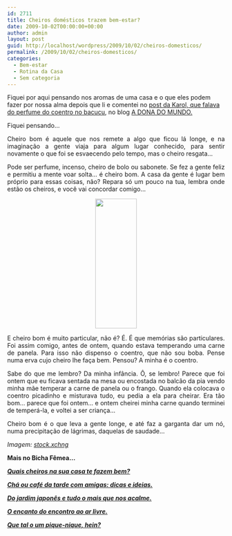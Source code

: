 ```yaml
---
id: 2711
title: Cheiros domésticos trazem bem-estar?
date: 2009-10-02T00:00:00+00:00
author: admin
layout: post
guid: http://localhost/wordpress/2009/10/02/cheiros-domesticos/
permalink: /2009/10/02/cheiros-domesticos/
categories:
  - Bem-estar
  - Rotina da Casa
  - Sem categoria
---
```

Fiquei por aqui pensando nos aromas de uma casa e o que eles podem fazer por nossa alma depois que li e comentei no <a href="http://adonadomundo.blogspot.com/2009/09/do-meu-gosto-pela-simplicidade-e-pelo.html" target="_blank">post da Karol, que falava do perfume do coentro no bacucu</a>, no blog <a href="http://adonadomundo.blogspot.com/" target="_blank">A DONA DO MUNDO.</a>

<p style="text-align: justify;">
  Fiquei pensando&#8230;
</p>

<p style="text-align: justify;">
  Cheiro bom é aquele que nos remete a algo que ficou lá longe, e na imaginação a gente viaja para algum lugar conhecido, para sentir novamente o que foi se esvaecendo pelo tempo, mas o cheiro resgata&#8230;
</p>

<p style="text-align: justify;">
  Pode ser perfume, incenso, cheiro de bolo ou sabonete. Se fez a gente feliz e permitiu a mente voar solta&#8230; é cheiro bom. A casa da gente é lugar bem próprio para essas coisas, não? Repara só um pouco na tua, lembra onde estão os cheiros, e você vai concordar comigo&#8230;
</p>

<p style="text-align: center;">
  <a href="http://www.trololodemulher.com.br/blog/wp-content/uploads/2010/08/cheiro-domestico.jpg"><img class="size-medium wp-image-5108 aligncenter" title="cheiro doméstico" src="http://www.trololodemulher.com.br/blog/wp-content/uploads/2010/08/cheiro-domestico-96x300.jpg" alt="" width="96" height="300" /></a>
</p>

<p style="text-align: justify;">
  E cheiro bom é muito particular, não é? É. É que memórias são particulares. Foi assim comigo, antes de ontem, quando estava temperando uma carne de panela. Para isso não dispenso o coentro, que não sou boba. Pense numa erva cujo cheiro lhe faça bem. Pensou? A minha é o coentro.
</p>

<p style="text-align: justify;">
  Sabe do que me lembro? Da minha infância. Ô, se lembro! Parece que foi ontem que eu ficava sentada na mesa ou encostada no balcão da pia vendo minha mãe temperar a carne de panela ou o frango. Quando ela colocava o coentro picadinho e misturava tudo, eu pedia a ela para cheirar. Era tão bom&#8230; parece que foi ontem&#8230; e ontem cheirei minha carne quando terminei de temperá-la, e voltei a ser criança&#8230;
</p>

<p style="text-align: justify;">
  Cheiro bom é o que leva a gente longe, e até faz a garganta dar um nó, numa precipitação de lágrimas, daquelas de saudade&#8230;
</p>

_Imagem:_ <a href="http://www.sxc.hu/" target="_blank"><em>stock.xchng</em></a>

**Mais no Bicha Fêmea&#8230;**

[**_Quais cheiros na sua casa te fazem bem?_**](http://www.trololodemulher.com.br/2009/03/11/quais-cheiros-na-sua-casa-te-fazem-bem/)

**_<a href="http://www.trololodemulher.com.br/2010/07/12/cha-cafe-da-tarde/" target="_self">Chá ou café da tarde com amigas: dicas e ideias.</a>_**

**_<a href="http://www.trololodemulher.com.br/2009/05/22/jardim-japones/" target="_self">Do jardim japonês e tudo o mais que nos acalme.</a>_**

**_<a href="http://www.trololodemulher.com.br/2009/04/06/refeicao-ao-ar-livre/" target="_self">O encanto do encontro ao ar livre.</a>_**

**_<a href="http://www.trololodemulher.com.br/2009/02/01/piquenique/" target="_self">Que tal o um pique-nique, hein?</a>_**